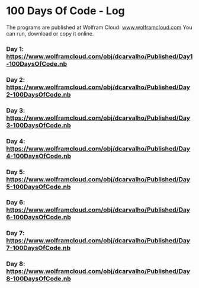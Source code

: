 # 100 Days Of Code - Log

The programs are published at Wolfram Cloud: www.wolframcloud.com
You can run, download or copy it online.

### Day 1: https://www.wolframcloud.com/obj/dcarvalho/Published/Day1-100DaysOfCode.nb
### Day 2: https://www.wolframcloud.com/obj/dcarvalho/Published/Day2-100DaysOfCode.nb
### Day 3: https://www.wolframcloud.com/obj/dcarvalho/Published/Day3-100DaysOfCode.nb
### Day 4: https://www.wolframcloud.com/obj/dcarvalho/Published/Day4-100DaysOfCode.nb
### Day 5: https://www.wolframcloud.com/obj/dcarvalho/Published/Day5-100DaysOfCode.nb
### Day 6: https://www.wolframcloud.com/obj/dcarvalho/Published/Day6-100DaysOfCode.nb
### Day 7: https://www.wolframcloud.com/obj/dcarvalho/Published/Day7-100DaysOfCode.nb
### Day 8: https://www.wolframcloud.com/obj/dcarvalho/Published/Day8-100DaysOfCode.nb


<!--

##### (delete me or comment me out)

**Today's Progress**: Fixed CSS, worked on canvas functionality for the app.

**Thoughts:** I really struggled with CSS, but, overall, I feel like I am slowly getting better at it. Canvas is still new for me, but I managed to figure out some basic functionality.

**Link to work:** [Calculator App](http://www.example.com)

### Day 0: February 30, 2016 (Example 2)
##### (delete me or comment me out)

**Today's Progress**: Fixed CSS, worked on canvas functionality for the app.

**Thoughts**: I really struggled with CSS, but, overall, I feel like I am slowly getting better at it. Canvas is still new for me, but I managed to figure out some basic functionality.

**Link(s) to work**: [Calculator App](http://www.example.com)


### Day 1: June 27, Monday

**Today's Progress**: I've gone through many exercises on FreeCodeCamp.

**Thoughts** I've recently started coding, and it's a great feeling when I finally solve an algorithm challenge after a lot of attempts and hours spent.

**Link(s) to work**
1. [Find the Longest Word in a String](https://www.freecodecamp.com/challenges/find-the-longest-word-in-a-string)
2. [Title Case a Sentence](https://www.freecodecamp.com/challenges/title-case-a-sentence)

-->
